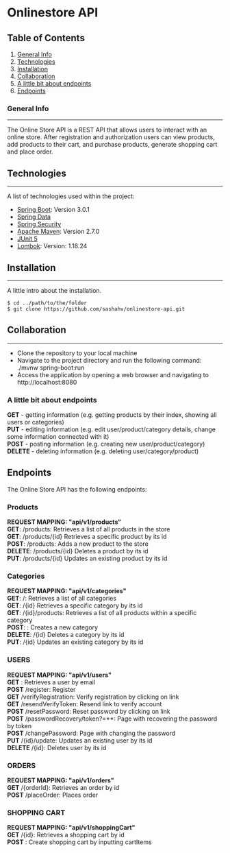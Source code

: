 # Onlinestore API
## Table of Contents
1. [General Info](#general-info)
2. [Technologies](#technologies)
3. [Installation](#installation)
4. [Collaboration](#collaboration)
5. [A little bit about endpoints](#a-little-bit-about-endpoints)
6. [Endpoints](#endpoints)
### General Info
***
The Online Store API is a REST API that allows users to interact with an online store.
After registration and authorization users can view products, add products to their cart, and purchase products, 
generate shopping cart and place order.
## Technologies
***
A list of technologies used within the project:
* [Spring Boot](https://start.spring.io/): Version 3.0.1
* [Spring Data](https://docs.spring.io/spring-data/jpa/docs/current/reference/html/)
* [Spring Security](https://spring.io/projects/spring-security)
* [Apache Maven](https://maven.apache.org/): Version 2.7.0
* [JUnit 5](https://junit.org/)
* [Lombok](https://projectlombok.org/): Version: 1.18.24
## Installation
***
A little intro about the installation.
```
$ cd ../path/to/the/folder
$ git clone https://github.com/sashahv/onlinestore-api.git
```
## Collaboration
***
- Clone the repository to your local machine
- Navigate to the project directory and run the following command: ./mvnw spring-boot:run
- Access the application by opening a web browser and navigating to http://localhost:8080

### A little bit about endpoints
**GET** - getting information (e.g. getting products by their index, showing all users or categories)\
**PUT** - editing information (e.g. edit user/product/category details, change some information connected with it)\
**POST** - posting information (e.g. creating new user/product/category)\
**DELETE** - deleting information (e.g. deleting user/category/product)

## Endpoints
The Online Store API has the following endpoints:

### Products
**REQUEST MAPPING: "api/v1/products"**\
**GET**: /products: Retrieves a list of all products in the store\
**GET**: /products/{id} Retrieves a specific product by its id\
**POST**: /products: Adds a new product to the store\
**DELETE**: /products/{id} Deletes a product by its id\
**PUT**: /products/{id} Updates an existing product by its id

### Categories
**REQUEST MAPPING: "api/v1/categories"** \
**GET**: /: Retrieves a list of all categories\
**GET**: /{id} Retrieves a specific category by its id\
**GET**: /{id}/products: Retrieves a list of all products within a specific category\
**POST**: : Creates a new category\
**DELETE**: /{id} Deletes a category by its id\
**PUT**: /{id} Updates an existing category by its id

### USERS
**REQUEST MAPPING: "api/v1/users"**\
**GET** : Retrieves a user by email\
**POST** /register: Register\
**GET** /verifyRegistration: Verify registration by clicking on link\
**GET** /resendVerifyToken: Resend link to verify account\
**POST** /resetPassword: Reset password by clicking on link\
**POST** /passwordRecovery/token?=**: Page with recovering the password by token\
**POST** /changePassword: Page with changing the password\
**PUT** /{id}/update: Updates an existing user by its id\
**DELETE** /{id}: Deletes user by its id

### ORDERS
**REQUEST MAPPING: "api/v1/orders"**\
**GET** /{orderId}: Retrieves an order by id\
**POST** /placeOrder: Places order

### SHOPPING CART
**REQUEST MAPPING: "api/v1/shoppingCart"**\
**GET** /{id}: Retrieves a shopping cart by id\
**POST** : Create shopping cart by inputting cartItems
